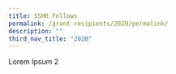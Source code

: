 ```yaml
---
title: SSHR Fellows
permalink: /grant-recipients/2020/permalink/
description: ""
third_nav_title: "2020"
---
```

Lorem Ipsum 2